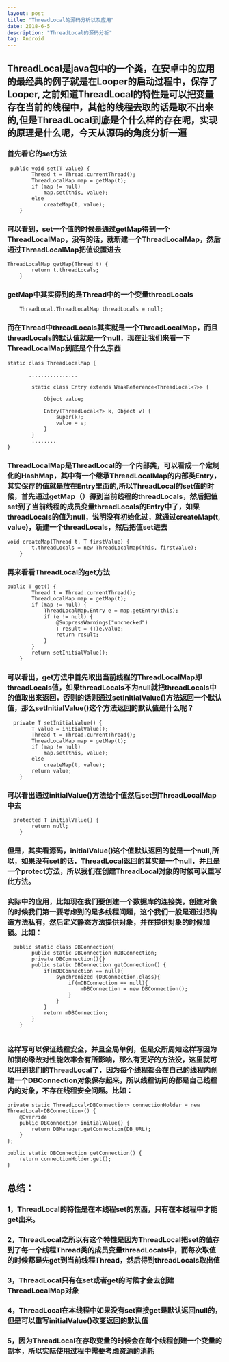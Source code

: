 ```yaml
---
layout: post
title: "ThreadLocal的源码分析以及应用"
date: 2018-6-5
description: "ThreadLocal的源码分析"
tag: Android
---   
```

## ThreadLocal是java包中的一个类，在安卓中的应用的最经典的例子就是在Looper的启动过程中，保存了Looper, 之前知道ThreadLocal的特性是可以把变量存在当前的线程中，其他的线程去取的话是取不出来的,但是ThreadLocal到底是个什么样的存在呢，实现的原理是什么呢，今天从源码的角度分析一遍

### 首先看它的set方法
```
 public void set(T value) {
        Thread t = Thread.currentThread();
        ThreadLocalMap map = getMap(t);
        if (map != null)
            map.set(this, value);
        else
            createMap(t, value);
    }

```
### 可以看到，set一个值的时候是通过getMap得到一个ThreadLocalMap，没有的话，就新建一个ThreadLocalMap，然后通过ThreadLocalMap把值设置进去


```
ThreadLocalMap getMap(Thread t) {
        return t.threadLocals;
    }
```

### getMap中其实得到的是Thread中的一个变量threadLocals


```
    ThreadLocal.ThreadLocalMap threadLocals = null;
```

### 而在Thread中threadLocals其实就是一个ThreadLocalMap，而且threadLocals的默认值就是一个null，现在让我们来看一下ThreadLocalMap到底是个什么东西
 
```
static class ThreadLocalMap {

       ................
       
        static class Entry extends WeakReference<ThreadLocal<?>> {
          
            Object value;

            Entry(ThreadLocal<?> k, Object v) {
                super(k);
                value = v;
            }
        }
        ........
}
```
### ThreadLocalMap是ThreadLocal的一个内部类，可以看成一个定制化的HashMap，其中有一个继承ThreadLocalMap的内部类Entry，其实保存的值就是放在Entry里面的,所以ThreadLocal的set值的时候，首先通过getMap（）得到当前线程的threadLocals，然后把值set到了当前线程的成员变量threadLocals的Entry中了，如果threadLocals的值为null，说明没有初始化过，就通过createMap(t, value)，新建一个threadLocals，然后把值set进去

```
void createMap(Thread t, T firstValue) {
        t.threadLocals = new ThreadLocalMap(this, firstValue);
    }
```

### 再来看看ThreadLocal的get方法


```
public T get() {
        Thread t = Thread.currentThread();
        ThreadLocalMap map = getMap(t);
        if (map != null) {
            ThreadLocalMap.Entry e = map.getEntry(this);
            if (e != null) {
                @SuppressWarnings("unchecked")
                T result = (T)e.value;
                return result;
            }
        }
        return setInitialValue();
    }
```
### 可以看出，get方法中首先取出当前线程的ThreadLocalMap即threadLocals值，如果threadLocals不为null就把threadLocals中的值取出来返回，否则的话则通过setInitialValue()方法返回一个默认值，那么setInitialValue()这个方法返回的默认值是什么呢？

```
  private T setInitialValue() {
        T value = initialValue();
        Thread t = Thread.currentThread();
        ThreadLocalMap map = getMap(t);
        if (map != null)
            map.set(this, value);
        else
            createMap(t, value);
        return value;
    }
```
### 可以看出通过initialValue()方法给个值然后set到ThreadLocalMap中去

```
  protected T initialValue() {
        return null;
    }
```
### 但是，其实看源码，initialValue()这个值默认返回的就是一个null,所以，如果没有set的话，ThreadLocal返回的其实是一个null，并且是一个protect方法，所以我们在创建ThreadLocal对象的时候可以重写此方法。

### 实际中的应用，比如现在我们要创建一个数据库的连接类，创建对象的时候我们第一要考虑到的是多线程问题，这个我们一般是通过把构造方法私有，然后定义静态方法提供对象，并在提供对象的时候加锁。比如：

```
  public static class DBConnection{
        public static DBConnection mDBConnection;
        private DBConnection(){}
        public static DBConnection getConnection() {
            if(mDBConnection == null){
                synchronized (DBConnection.class){
                    if(mDBConnection == null){
                        mDBConnection = new DBConnection();
                    }
                }
            }
            return mDBConnection;
        }
    }
 

```
### 这样写可以保证线程安全，并且全局单例，但是众所周知这样写因为加锁的缘故对性能效率会有所影响，那么有更好的方法没，这里就可以用到我们的ThreadLocal了，因为每个线程都会在自己的线程内创建一个DBConnection对象保存起来，所以线程访问的都是自己线程内的对象，不存在线程安全问题。比如：

```
private static ThreadLocal<DBConnection> connectionHolder = new ThreadLocal<DBConnection>() {
    @Override
    public DBConnection initialValue() {
        return DBManager.getConnection(DB_URL);
    }
};
 
public static DBConnection getConnection() {
    return connectionHolder.get();
}
```


## 总结：
### 1，ThreadLocal的特性是在本线程set的东西，只有在本线程中才能get出来。
### 2，ThreadLocal之所以有这个特性是因为ThreadLocal把set的值存到了每一个线程Thread类的成员变量threadLocals中，而每次取值的时候都是先get到当前线程Thread，然后得到threadLocals取出值
### 3，ThreadLocal只有在set或者get的时候才会去创建ThreadLocalMap对象
### 4，ThreadLocal在本线程中如果没有set直接get是默认返回null的，但是可以重写initialValue()改变返回的默认值
### 5，因为ThreadLocal在存取变量的时候会在每个线程创建一个变量的副本，所以实际使用过程中需要考虑资源的消耗










